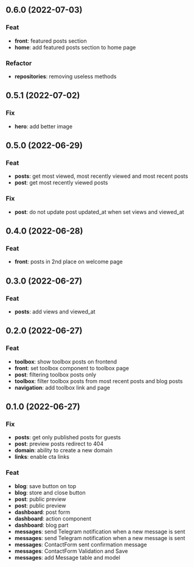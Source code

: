## 0.6.0 (2022-07-03)

### Feat

- **front**: featured posts section
- **home**: add featured posts section to home page

### Refactor

- **repositories**: removing useless methods

## 0.5.1 (2022-07-02)

### Fix

- **hero**: add better image

## 0.5.0 (2022-06-29)

### Feat

- **posts**: get most viewed, most recently viewed and most recent posts
- **post**: get most recently viewed posts

### Fix

- **post**: do not update post updated_at when set views and viewed_at

## 0.4.0 (2022-06-28)

### Feat

- **front**: posts in 2nd place on welcome page

## 0.3.0 (2022-06-27)

### Feat

- **posts**: add views and viewed_at

## 0.2.0 (2022-06-27)

### Feat

- **toolbox**: show toolbox posts on frontend
- **front**: set toolbox component to toolbox page
- **post**: filtering toolbox posts only
- **toolbox**: filter toolbox posts from most recent posts and blog posts
- **navigation**: add toolbox link and page

## 0.1.0 (2022-06-27)

### Fix

- **posts**: get only published posts for guests
- **post**: preview posts redirect to 404
- **domain**: ability to create a new domain
- **links**: enable cta links

### Feat

- **blog**: save button on top
- **blog**: store and close button
- **post**: public preview
- **post**: public preview
- **dashboard**: post form
- **dashboard**: action component
- **dashboard**: blog part
- **messages**: send Telegram notification when a new message is sent
- **messages**: send Telegram notification when a new message is sent
- **messages**: ContactForm sent confirmation message
- **messages**: ContactForm Validation and Save
- **messages**: add Message table and model
